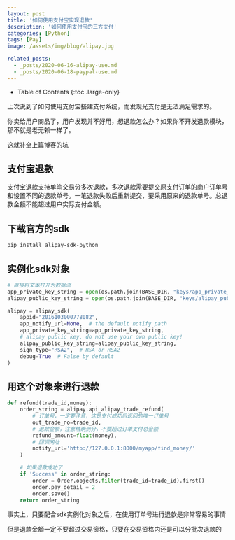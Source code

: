 ```yaml
---
layout: post
title: '如何使用支付宝实现退款'
description: '如何使用支付宝的三方支付'
categories: [Python]
tags: [Pay]
image: /assets/img/blog/alipay.jpg

related_posts:
  - _posts/2020-06-16-alipay-use.md
  - _posts/2020-06-18-paypal-use.md
---
```

- Table of Contents
{:toc .large-only}

上次说到了如何使用支付宝搭建支付系统，而发现光支付是无法满足需求的。

你卖给用户商品了，用户发现并不好用，想退款怎么办？如果你不开发退款模块，那不就是老无赖一样了。

这就补全上篇博客的坑

## 支付宝退款

支付宝退款支持单笔交易分多次退款，多次退款需要提交原支付订单的商户订单号和设置不同的退款单号。一笔退款失败后重新提交，要采用原来的退款单号。总退款金额不能超过用户实际支付金额。

## 下载官方的sdk

```powershell
pip install alipay-sdk-python
```

## 实例化sdk对象

```python
# 直接将文本打开为数据流
app_private_key_string = open(os.path.join(BASE_DIR, "keys/app_private_2048.txt")).read()
alipay_public_key_string = open(os.path.join(BASE_DIR, "keys/alipay_public_2048.txt")).read()

alipay = alipay_sdk(
    appid="2016103000778082",
    app_notify_url=None,  # the default notify path
    app_private_key_string=app_private_key_string,
    # alipay public key, do not use your own public key!
    alipay_public_key_string=alipay_public_key_string,
    sign_type="RSA2",  # RSA or RSA2
    debug=True  # False by default
)
```

## 用这个对象来进行退款

```python
def refund(trade_id,money):
    order_string = alipay.api_alipay_trade_refund(
        # 订单号，一定要注意，这是支付成功后返回的唯一订单号
        out_trade_no=trade_id,
        # 退款金额，注意精确到分，不要超过订单支付总金额
        refund_amount=float(money),
        # 回调网址
        notify_url='http://127.0.0.1:8000/myapp/find_money/'
    )

    # 如果退款成功了
    if 'Success' in order_string:
        order = Order.objects.filter(trade_id=trade_id).first()
        order.pay_detail = 2
        order.save()
    return order_string
```

事实上，只要配合sdk实例化对象之后，在使用订单号进行退款是非常容易的事情

但是退款金额一定不要超过交易资格，只要在交易资格内还是可以分批次退款的